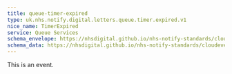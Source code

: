 ```yaml
---
title: queue-timer-expired
type: uk.nhs.notify.digital.letters.queue.timer.expired.v1
nice_name: TimerExpired
service: Queue Services
schema_envelope: https://nhsdigital.github.io/nhs-notify-standards/cloudevents/nhs-notify-example-event.schema.json
schema_data: https://nhsdigital.github.io/nhs-notify-standards/cloudevents/nhs-notify-example-event-data.schema.json
---
```


This is an event.
